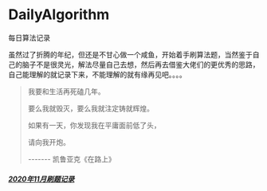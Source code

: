 # DailyAlgorithm
每日算法记录

虽然过了折腾的年纪，但还是不甘心做一个咸鱼，开始着手刷算法题，当然鉴于自己的脑子不是很灵光，解法尽量自己去想，然后再去借鉴大佬们的更优秀的思路，自己能理解的就记录下来，不能理解的就有缘再见吧。。。。

> 我要和生活再死磕几年。
>
> 要么我就毁灭，要么我就注定铸就辉煌。
>
> 如果有一天，你发现我在平庸面前低了头，
>
> 请向我开炮。
>
> ------- 凯鲁亚克《在路上》
##### [2020年11月刷题记录](https://github.com/LYN-alan/DailyAlgorithm/tree/main/2021%E5%B9%B411%E6%9C%88/%E6%9C%88%E5%BA%A6%E5%88%B7%E9%A2%98%E6%B1%87%E6%80%BB)



